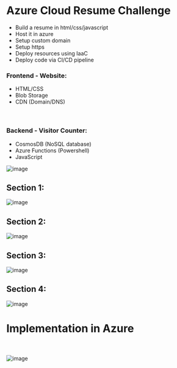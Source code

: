 # Azure Cloud Resume Challenge
- Build a resume in html/css/javascript
- Host it in azure
- Setup custom domain
- Setup https
- Deploy resources using IaaC
- Deploy code via CI/CD pipeline

### Frontend - Website:<br>
- HTML/CSS<br>
- Blob Storage<br>
- CDN (Domain/DNS)<br><br><br>


### Backend - Visitor Counter:<br>
- CosmosDB (NoSQL database)<br>
- Azure Functions (Powershell)<br>
- JavaScript<br>

![image](https://github.com/salman-cissp/azure.resume/assets/134168108/7f5adbc9-16c8-49e4-90b2-a07c6c76df38)

## Section 1:
![image](https://github.com/salman-cissp/azure.resume/assets/134168108/746d5b2b-45a0-4adc-8584-05cf82271d80)

## Section 2:
![image](https://github.com/salman-cissp/azure.resume/assets/134168108/30fdcb76-ecd3-4747-9188-81fe0e63acb3)

## Section 3:
![image](https://github.com/salman-cissp/azure.resume/assets/134168108/8e563489-05bd-4ee1-aa40-c47faf8f3a9d)

## Section 4:
![image](https://github.com/salman-cissp/azure.resume/assets/134168108/6492d4d0-22c9-4b21-9405-f5817a1fe12f)

# Implementation in Azure
<br><br>
![image](https://github.com/salman-cissp/azure.resume/assets/134168108/e3c89d94-0311-46a3-9962-c2e27def1047)








  











 





 





 





 





 



 



 



 



















